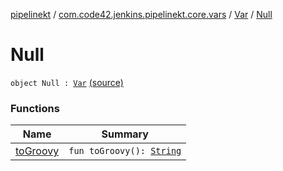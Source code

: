 [pipelinekt](../../../index.md) / [com.code42.jenkins.pipelinekt.core.vars](../../index.md) / [Var](../index.md) / [Null](./index.md)

# Null

`object Null : `[`Var`](../index.md) [(source)](https://github.com/code42/pipelinekt/tree/master/core/src/main/kotlin/com/code42/jenkins/pipelinekt/core/vars/Var.kt#L17)

### Functions

| Name | Summary |
|---|---|
| [toGroovy](to-groovy.md) | `fun toGroovy(): `[`String`](https://kotlinlang.org/api/latest/jvm/stdlib/kotlin/-string/index.html) |
